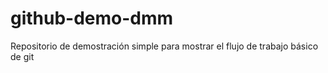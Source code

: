# github-demo-dmm
Repositorio de demostración simple para mostrar el flujo de trabajo básico de git
